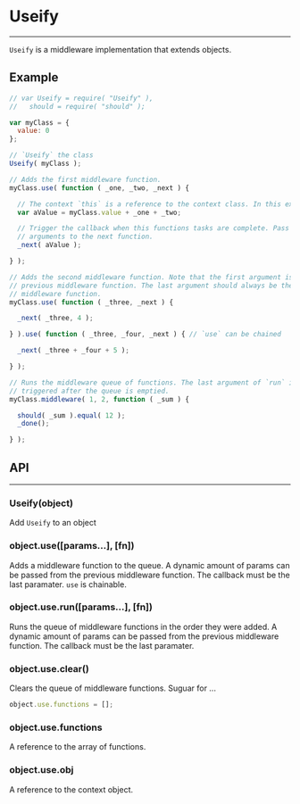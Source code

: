 # Useify
---

`Useify` is a middleware implementation that extends objects.

## Example

```javascript
// var Useify = require( "Useify" ),
//   should = require( "should" );

var myClass = {
  value: 0
};

// `Useify` the class
Useify( myClass );

// Adds the first middleware function.
myClass.use( function ( _one, _two, _next ) {

  // The context `this` is a reference to the context class. In this example it is `myClass`
  var aValue = myClass.value + _one + _two;

  // Trigger the callback when this functions tasks are complete. Pass a dynmaic amount of
  // arguments to the next function.
  _next( aValue );

} );

// Adds the second middleware function. Note that the first argument is the paramater from the
// previous middleware function. The last argument should always be the callback to the next
// middleware function.
myClass.use( function ( _three, _next ) {

  _next( _three, 4 );

} ).use( function ( _three, _four, _next ) { // `use` can be chained

  _next( _three + _four + 5 );

} );

// Runs the middleware queue of functions. The last argument of `run` is a callback that is 
// triggered after the queue is emptied.
myClass.middleware( 1, 2, function ( _sum ) {

  should( _sum ).equal( 12 );
  _done();

} );
```

## API
---

### Useify(object)

Add `Useify` to an object

### object.use([params...], [fn])

Adds a middleware function to the queue. A dynamic amount of params can be passed from the previous middleware function. The callback must be the last paramater. `use` is chainable.

### object.use.run([params...], [fn])

Runs the queue of middleware functions in the order they were added. A dynamic amount of params can be passed from the previous middleware function. The callback must be the last paramater.

### object.use.clear()

Clears the queue of middleware functions. Suguar for ...

```javascript
object.use.functions = [];
```

### object.use.functions

A reference to the array of functions.

### object.use.obj

A reference to the context object.